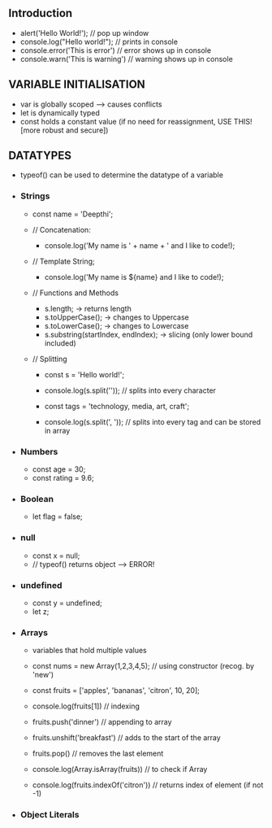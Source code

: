 ## Introduction
- alert('Hello World!'); // pop up window
- console.log("Hello world!"); // prints in console
- console.error('This is error') // error shows up in console
- console.warn('This is warning') // warning shows up in console

## VARIABLE INITIALISATION
- var is globally scoped --> causes conflicts
- let is dynamically typed
- const holds a constant value (if no need for reassignment, USE THIS! [more robust and secure])


## DATATYPES
- typeof() can be used to determine the datatype of a variable

- ### Strings
    - const name = 'Deepthi';
    - // Concatenation:
        - console.log('My name is ' + name + ' and I like to code!);

    - // Template String;
        - console.log('My name is ${name} and I like to code!);

    - // Functions and Methods
        - s.length; -> returns length
        - s.toUpperCase(); -> changes to Uppercase
        - s.toLowerCase(); -> changes to Lowercase
        - s.substring(startIndex, endIndex); -> slicing (only lower bound included)

    - // Splitting
        - const s = 'Hello world!';
        - console.log(s.split('')); // splits into every character 

        - const tags = 'technology, media, art, craft';
        - console.log(s.split(', ')); // splits into every tag and can be stored in array

- ### Numbers
    - const age = 30;
    - const rating = 9.6;

- ### Boolean
    - let flag = false;

- ### null
    - const x = null;
    - // typeof() returns object --> ERROR!

- ### undefined
    - const y = undefined;
    - let z;

- ### Arrays
    - variables that hold multiple values

    - const nums = new Array(1,2,3,4,5);  // using constructor (recog. by 'new')
    - const fruits = ['apples', 'bananas', 'citron', 10, 20]; 

    - console.log(fruits[1])  // indexing

    - fruits.push('dinner') // appending to array

    - fruits.unshift('breakfast')  // adds to the start of the array

    - fruits.pop() // removes the last element

    - console.log(Array.isArray(fruits))  // to check if Array

    - console.log(fruits.indexOf('citron'))  // returns index of element (if not -1)

- ### Object Literals
    